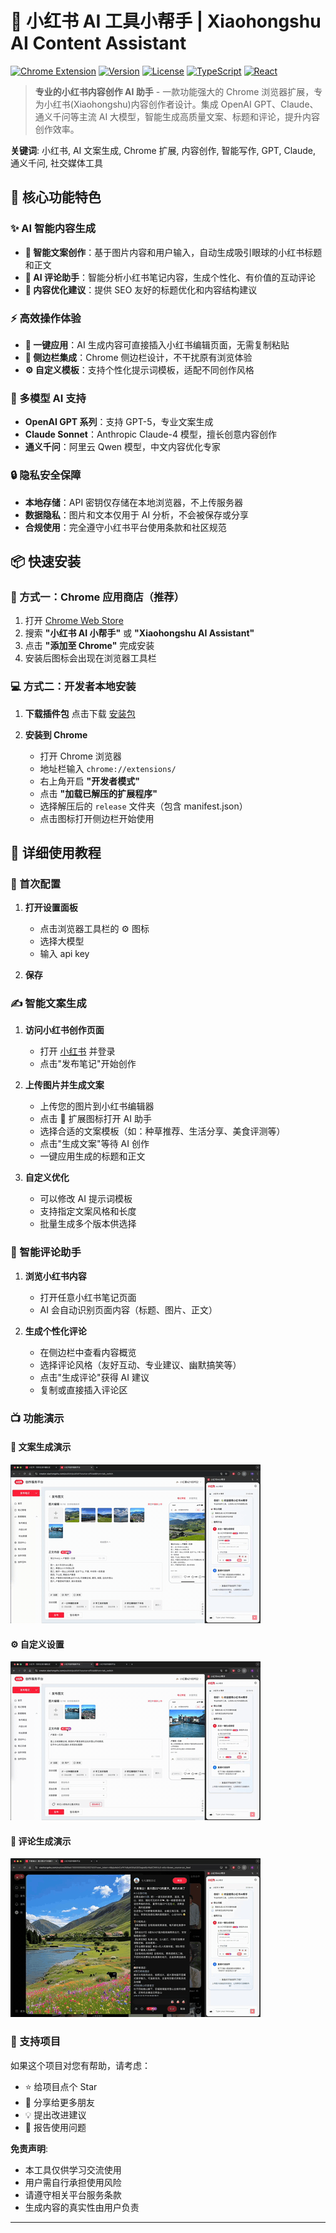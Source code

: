 # 🌺 小红书 AI 工具小帮手 | Xiaohongshu AI Content Assistant

[![Chrome Extension](https://img.shields.io/badge/Chrome-Extension-4285f4?style=flat-square&logo=google-chrome)](https://chrome.google.com/webstore)
[![Version](https://img.shields.io/badge/version-1.0.0-brightgreen?style=flat-square)](https://github.com/your-username/xhs-ai-tool)
[![License](https://img.shields.io/badge/license-MIT-blue?style=flat-square)](LICENSE)
[![TypeScript](https://img.shields.io/badge/TypeScript-007ACC?style=flat-square&logo=typescript&logoColor=white)](https://www.typescriptlang.org/)
[![React](https://img.shields.io/badge/React-20232A?style=flat-square&logo=react&logoColor=61DAFB)](https://reactjs.org/)

> **专业的小红书内容创作 AI 助手** - 一款功能强大的 Chrome 浏览器扩展，专为小红书(Xiaohongshu)内容创作者设计。集成 OpenAI GPT、Claude、通义千问等主流 AI 大模型，智能生成高质量文案、标题和评论，提升内容创作效率。

**关键词**: 小红书, AI 文案生成, Chrome 扩展, 内容创作, 智能写作, GPT, Claude, 通义千问, 社交媒体工具

## 🚀 核心功能特色

### ✨ AI 智能内容生成

- **📝 智能文案创作**：基于图片内容和用户输入，自动生成吸引眼球的小红书标题和正文
- **💬 AI 评论助手**：智能分析小红书笔记内容，生成个性化、有价值的互动评论
- **🎯 内容优化建议**：提供 SEO 友好的标题优化和内容结构建议

### ⚡ 高效操作体验

- **🔄 一键应用**：AI 生成内容可直接插入小红书编辑页面，无需复制粘贴
- **📱 侧边栏集成**：Chrome 侧边栏设计，不干扰原有浏览体验
- **⚙️ 自定义模板**：支持个性化提示词模板，适配不同创作风格

### 🤖 多模型 AI 支持

- **OpenAI GPT 系列**：支持 GPT-5，专业文案生成
- **Claude Sonnet**：Anthropic Claude-4 模型，擅长创意内容创作
- **通义千问**：阿里云 Qwen 模型，中文内容优化专家

### 🔒 隐私安全保障

- **本地存储**：API 密钥仅存储在本地浏览器，不上传服务器
- **数据隐私**：图片和文本仅用于 AI 分析，不会被保存或分享
- **合规使用**：完全遵守小红书平台使用条款和社区规范

## 📦 快速安装

### 🏪 方式一：Chrome 应用商店（推荐）

1. 打开 [Chrome Web Store](https://chrome.google.com/webstore)
2. 搜索 **"小红书 AI 小帮手"** 或 **"Xiaohongshu AI Assistant"**
3. 点击 **"添加至 Chrome"** 完成安装
4. 安装后图标会出现在浏览器工具栏

### 💻 方式二：开发者本地安装

1. **下载插件包**
   点击下载 [安装包](https://github.com/XiaoruiWang-SH/xhs-ai-tool/raw/main/release/release.zip)

2. **安装到 Chrome**
   - 打开 Chrome 浏览器
   - 地址栏输入 `chrome://extensions/`
   - 右上角开启 **"开发者模式"**
   - 点击 **"加载已解压的扩展程序"**
   - 选择解压后的 `release` 文件夹（包含 manifest.json）
   - 点击图标打开侧边栏开始使用

## 📖 详细使用教程

### 🔧 首次配置

1. **打开设置面板**

   - 点击浏览器工具栏的 ⚙️ 图标
   - 选择大模型
   - 输入 api key

2. **保存**

### ✍️ 智能文案生成

1. **访问小红书创作页面**

   - 打开 [小红书](https://www.xiaohongshu.com) 并登录
   - 点击"发布笔记"开始创作

2. **上传图片并生成文案**

   - 上传您的图片到小红书编辑器
   - 点击 🌺 扩展图标打开 AI 助手
   - 选择合适的文案模板（如：种草推荐、生活分享、美食评测等）
   - 点击"生成文案"等待 AI 创作
   - 一键应用生成的标题和正文

3. **自定义优化**
   - 可以修改 AI 提示词模板
   - 支持指定文案风格和长度
   - 批量生成多个版本供选择

### 💬 智能评论助手

1. **浏览小红书内容**

   - 打开任意小红书笔记页面
   - AI 会自动识别页面内容（标题、图片、正文）

2. **生成个性化评论**
   - 在侧边栏中查看内容概览
   - 选择评论风格（友好互动、专业建议、幽默搞笑等）
   - 点击"生成评论"获得 AI 建议
   - 复制或直接插入评论区

### 📺 功能演示

#### 📝 文案生成演示
![文案生成演示](./materials/postNote_hq.gif)

#### ⚙️ 自定义设置  
![自定义设置演示](./materials/custom_hq.gif)

#### 💬 评论生成演示
![评论生成演示](./materials/comment_hq.gif)

### 🌟 支持项目

如果这个项目对您有帮助，请考虑：

- ⭐ 给项目点个 Star
- 🔄 分享给更多朋友
- 💡 提出改进建议
- 🐛 报告使用问题

**免责声明**:

- 本工具仅供学习交流使用
- 用户需自行承担使用风险
- 请遵守相关平台服务条款
- 生成内容的真实性由用户负责

---
